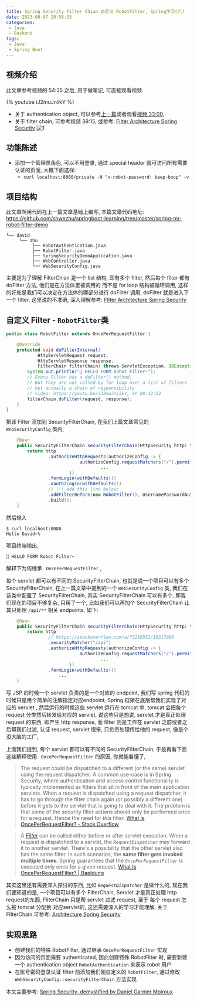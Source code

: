 ```yaml
---
title: Spring Security Filter Chian 自定义 RobotFilter, Spring学习(六)
date: 2023-08-07 20:58:53
categories:
 - Java
 - Backend
tags:
 - Java
 - Spring Boot
---
```


## 视频介绍

此文章参考视频的 54:35 之后, 用于做笔记, 可直接观看视频:

{% youtube iJ2muJniikY %}

- 关于 authentication object, 可以参考[上一篇](https://davidzhu.xyz/2023/08/04/Java/Backend/005-spring-security/)或者观看[视频 33:00](https://youtu.be/iJ2muJniikY), 
- 关于 filter chain, 可参考视频 39:15, 或参考: [FIlter Architecture Spring Security](https://docs.spring.io/spring-security/reference/servlet/architecture.html)
![1](1.png)

## 功能陈述

- 添加一个管理员角色, 可以不用登录, 通过 special header 就可访问所有需要认证的页面, 大概下面这样:
  - `curl localhost:8080/private -H "x-robot-password: beep-boop" -v`

## 项目结构

此文章所用代码在上一篇文章基础上编写, 本篇文章代码地址: https://github.com/shwezhu/springboot-learning/tree/master/spring-mr-robot-filter-demo

```
└── david
     └── zhu
          ├── RobotAuthentication.java
          ├── RobotFilter.java
          ├── SpringSecurityDemoApplication.java
          ├── WebController.java
          └── WebSecurityConfig.java
```

主要是为了理解 FilterChian 是一个 list 结构, 即有多个 filter, 然后每个 filter 都有 doFilter 方法, 他们是在方法体里被调用的 而不是 for loop 结构被循环调用, 这样的好处是我们可以决定在方法体的哪部分进行 doFilter 调用, doFilter 就是进入下一个 filter, 这里说的不准确, 深入理解参考: [FIlter Architecture Spring Security](https://docs.spring.io/spring-security/reference/servlet/architecture.html)

## 自定义 Filter - `RobotFilter`类

``` java
public class RobotFilter extends OncePerRequestFilter {

    @Override
    protected void doFilterInternal(
            HttpServletRequest request,
            HttpServletResponse response,
            FilterChain filterChain) throws ServletException, IOException {
        System.out.println("🤖️ HELLO FORM Robot Filter~");
        // Every Filter has a doFilter() method,
        // But they are not called by for loop over a list of filters
        // but actually a chain of responsibility
        // video: https://youtu.be/iJ2muJniikY, at 00:42:53
        filterChain.doFilter(request, response);
    }
}
```

把该 Filter 添加到 SecurityFilterChain, 在我们上篇文章常见的 `WebSecurityConfig` 类内, 

```java
    @Bean
    public SecurityFilterChain securityFilterChain(HttpSecurity http) throws Exception {
        return http
                .authorizeHttpRequests(authorizeConfig -> {
                            authorizeConfig.requestMatchers("/").permitAll();
                  					...
                        })
                .formLogin(withDefaults())
                .oauth2Login(withDefaults())
                // !!! add this line below:
                .addFilterBefore(new RobotFilter(), UsernamePasswordAuthenticationFilter.class)
                .build();
    }
```

然后输入 

```shell
$ curl localhost:8080   
Hello David~% 
```

项目终端输出, 

```
🤖️ HELLO FORM Robot Filter~
```

解释下为何继承 ` OncePerRequestFilter` , 

每个 servlet 都可以有不同的 SecurityFilterChain, 也就是说一个项目可以有多个 SecurityFilterChain, 在上一篇文章中提到的一个 `WebSecurityConfig` 类, 我们在该类中配置了 SecurityFilterChain, 其实 SecurityFilterChain 可以有多个, 即我们现在的项目不够复杂, 只用了一个, 比如我们可以再加个 SecurityFilterChain 让其只处理 `/api/**` 相关 endpoints, 如下:

``` java
    @Bean
    public SecurityFilterChain securityFilterChain(HttpSecurity http) throws Exception {
        return http
                // https://stackoverflow.com/a/75219552/16317008
                .securityMatcher("/api")
                .authorizeHttpRequests(authorizeConfig -> {
                            authorizeConfig.requestMatchers("/").permitAll();
                  					...
                        })
                .formLogin(withDefaults())
          			...
    }
```

写 JSP 的时候一个 servlet 负责的是一个对应的 endpoint, 我们写 spring 代码的时候只是用个简单的注解指定对应endpoint, Spring 框架在底层帮我们实现了对应的 servlet , 然后运行的时候这些 servlet 运行在 tomcat 中, tomcat 会把每个 request 分类然后转发给对应的 servlet, 说这些只是想说, servlet 才是真正处理 request 的东西, 即产生 http response, 而 filter 则是工作在 servlet 之前或者之后帮我们过滤, 认证 request, servlet 很笨, 只负责处理传给他的 request, 像是个没大脑的工厂, 

上面我们提到, 每个 servlet 都可以有不同的 SecurityFilterChain, 于是再看下面这些解释使用 ` OncePerRequestFilter` 的原因, 你就能看懂了, 

> The request could be dispatched to a different (or the same) servlet using the request dispatcher. A common use-case is in Spring Security, where authentication and access control functionality is typically implemented as filters that sit in front of the main application servlets. When a request is dispatched using a request dispatcher, it has to go through the filter chain again (or possibly a different one) before it gets to the servlet that is going to deal with it. The problem is that some of the security filter actions should only be performed once for a request. Hence the need for *this* filter. [What is OncePerRequestFilter? - Stack Overflow](https://stackoverflow.com/questions/13152946/what-is-onceperrequestfilter?answertab=scoredesc#tab-top)

> A *[Filter](https://www.baeldung.com/spring-boot-add-filter)* can be called either before or after servlet execution. When a request is dispatched to a servlet, the *`RequestDispatcher`* may forward it to another servlet. There's a possibility that the other servlet also has the same filter. In such scenarios, the **same filter gets invoked multiple times.** Spring guarantees that the *`OncePerRequestFilter`* is executed only once for a given request. [What Is OncePerRequestFilter? | Baeldung](https://www.baeldung.com/spring-onceperrequestfilter)

其实这里还有需要深入探讨的东西, 比如 *`RequestDispatcher`* 是做什么的, 现在我们要知道的是, 一个项目可以有多个 FilterChain, Servlet 才是真正处理 http request的东西, FilterChain 只是帮 servlet 过滤 request, 至于 每个 request 怎么被 tomcat 分配到 对应servlet的, 这还需要深入的学习才能理解, 关于 FIlterChain 可参考: [Architecture Spring Security](https://docs.spring.io/spring-security/reference/servlet/architecture.html)

## 实现思路

- 创建我们的特殊 RobotFilter, 通过继承 `OncePerRequestFilter` 实现
- 因为访问的页面需要 authenticated, 因此创建特殊 RobotFilter 时, 需要新建一个 authentication object `RobotAuthentication` 来表示 robot 用户
- 在账号密码登录认证 filter 前添加我们刚自定义的 `RobotFilter`, 通过修改 `WebSecurityConfig::securityFilterChain` 方法实现



本文主要参考: [Spring Security, demystified by Daniel Garnier Moiroux](https://www.youtube.com/watch?v=iJ2muJniikY&list=PLn7Fivb51OvJLdfD8KrhgiawFINb94j9X&index=2&t=3741s)
